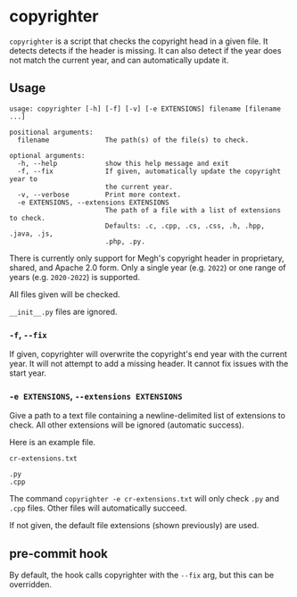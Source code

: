# copyrighter

`copyrighter` is a script that checks the copyright head in a given file. It detects detects if the header is missing. It can also detect if the year does not match the current year, and can automatically update it.

## Usage

```
usage: copyrighter [-h] [-f] [-v] [-e EXTENSIONS] filename [filename ...]

positional arguments:
  filename              The path(s) of the file(s) to check.

optional arguments:
  -h, --help            show this help message and exit
  -f, --fix             If given, automatically update the copyright year to
                        the current year.
  -v, --verbose         Print more context.
  -e EXTENSIONS, --extensions EXTENSIONS
                        The path of a file with a list of extensions to check.
                        Defaults: .c, .cpp, .cs, .css, .h, .hpp, .java, .js,
                        .php, .py.
```

There is currently only support for Megh's copyright header in proprietary, shared, and Apache 2.0 form. Only a single year (e.g. `2022`) or one range of years (e.g. `2020-2022`) is supported.

All files given will be checked.

`__init__.py` files are ignored.

### `-f`, `--fix`

If given, copyrighter will overwrite the copyright's end year with the current year. It will not attempt to add a missing header. It cannot fix issues with the start year.

### `-e EXTENSIONS`, `--extensions EXTENSIONS`

Give a path to a text file containing a newline-delimited list of extensions to check. All other extensions will be ignored (automatic success).

Here is an example file.

`cr-extensions.txt`

```
.py
.cpp
```

The command `copyrighter -e cr-extensions.txt` will only check `.py` and `.cpp` files. Other files will automatically succeed.

If not given, the default file extensions (shown previously) are used.

## pre-commit hook

By default, the hook calls copyrighter with the `--fix` arg, but this can be overridden.
